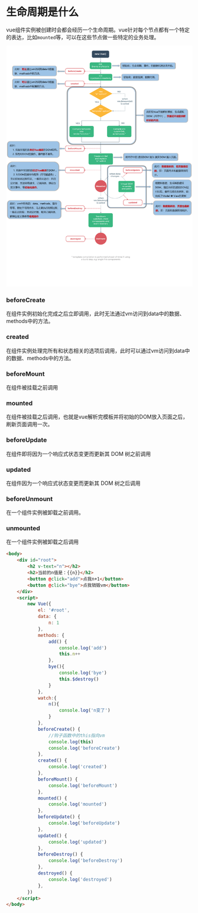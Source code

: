 # 生命周期是什么

vue组件实例被创建时会都会经历一个生命周期。vue针对每个节点都有一个特定的表达，比如`mounted`等，可以在这些节点做一些特定的业务处理。

![生命周期](../images/生命周期.png)

### beforeCreate

在组件实例初始化完成之后立即调用，此时无法通过vm访问到data中的数据、methods中的方法。

### created

在组件实例处理完所有和状态相关的选项后调用，此时可以通过vm访问到data中的数据、methods中的方法。

### beforeMount

在组件被挂载之前调用

### mounted

在组件被挂载之后调用，也就是vue解析完模板并将初始的DOM放入页面之后，刷新页面调用一次。

### beforeUpdate

在组件即将因为一个响应式状态变更而更新其 DOM 树之前调用

### updated

在组件因为一个响应式状态变更而更新其 DOM 树之后调用

### beforeUnmount

在一个组件实例被卸载之前调用。

### unmounted

在一个组件实例被卸载之后调用

```html
<body>
    <div id="root">
        <h2 v-text="n"></h2>
        <h2>当前的n值是：{{n}}</h2>
        <button @click="add">点我n+1</button>
        <button @click="bye">点我销毁vm</button>
    </div>
    <script>
        new Vue({
            el: '#root',
            data: {
                n: 1
            },
            methods: {
                add() {
                    console.log('add')
                    this.n++
                },
                bye(){
                    console.log('bye')
                    this.$destroy()
                }
            },
            watch:{
                n(){
                    console.log('n变了')
                }
            },
            beforeCreate() {
                //钩子函数中的this指向vm
                console.log(this)
                console.log('beforeCreate')
            },
            created() {
                console.log('created')
            },
            beforeMount() {
                console.log('beforeMount')
            },
            mounted() {
                console.log('mounted')
            },
            beforeUpdate() {
                console.log('beforeUpdate')
            },
            updated() {
                console.log('updated')
            },
            beforeDestroy() {
                console.log('beforeDestroy')
            },
            destroyed() {
                console.log('destroyed')
            },
        })
    </script>
</body>
```
